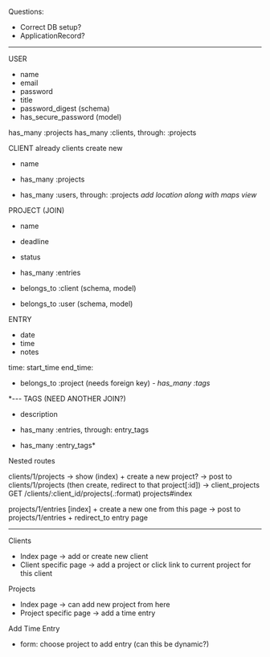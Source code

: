 Questions:
- Correct DB setup?
- ApplicationRecord?

------------

USER
- name
- email
- password
- title
- password_digest (schema)
- has_secure_password (model)

has_many :projects
has_many :clients, through: :projects


CLIENT
already clients
create new

- name

- has_many :projects
- has_many :users, through: :projects
*add location along with maps view*

PROJECT (JOIN)
- name
- deadline
- status

- has_many :entries
- belongs_to :client (schema, model)
- belongs_to :user (schema, model)


ENTRY
- date
- time
- notes

time: start_time
end_time:

- belongs_to :project (needs foreign key)
*- has_many :tags*



*---
TAGS (NEED ANOTHER JOIN?)
- description

- has_many :entries, through: entry_tags
- has_many :entry_tags*


Nested routes

clients/1/projects -> show (index) + create a new project?
-> post to clients/1/projects (then create, redirect to that project[:id])
-> client_projects GET    /clients/:client_id/projects(.:format)      projects#index

projects/1/entries [index] + create a new one from this page
-> post to projects/1/entries + redirect_to entry page


--------------

Clients
- Index page -> add or create new client
- Client specific page
  -> add a project or click link to current project for this client

Projects
- Index page -> can add new project from here
- Project specific page
  -> add a time entry

Add Time Entry
- form: choose project to add entry (can this be dynamic?)
